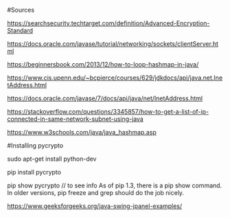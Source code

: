 #Sources

https://searchsecurity.techtarget.com/definition/Advanced-Encryption-Standard

https://docs.oracle.com/javase/tutorial/networking/sockets/clientServer.html

https://beginnersbook.com/2013/12/how-to-loop-hashmap-in-java/

https://www.cis.upenn.edu/~bcpierce/courses/629/jdkdocs/api/java.net.InetAddress.html

https://docs.oracle.com/javase/7/docs/api/java/net/InetAddress.html

https://stackoverflow.com/questions/3345857/how-to-get-a-list-of-ip-connected-in-same-network-subnet-using-java

https://www.w3schools.com/java/java_hashmap.asp

#Installing pycrypto

sudo apt-get install python-dev

pip install pycrypto

pip show pycrypto // to see info As of pip 1.3, there is a pip show command. In older versions, pip freeze and grep should do the job nicely.

https://www.geeksforgeeks.org/java-swing-jpanel-examples/
